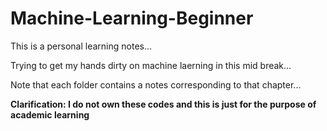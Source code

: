 # Machine-Learning-Beginner
This is a personal learning notes...  

Trying to get my hands dirty on machine laerning in this mid break...

Note that each folder contains a notes corresponding to that chapter...

**Clarification: I do not own these codes and this is just for the purpose of academic learning**
